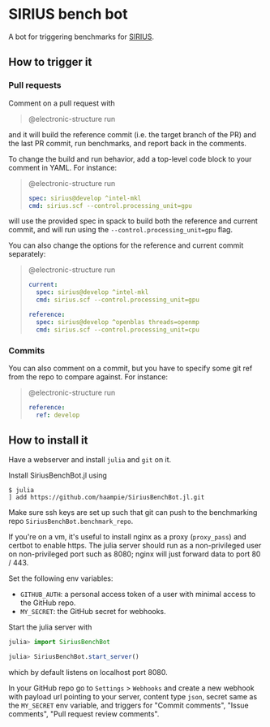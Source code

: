 # SIRIUS bench bot

A bot for triggering benchmarks for [SIRIUS](https://github.com/electronic-structure/SIRIUS/).

## How to trigger it

### Pull requests

Comment on a pull request with 

> @electronic-structure run

and it will build the reference commit (i.e. the target branch of the PR) and the last PR commit, run benchmarks, and report back in the comments.

To change the build and run behavior, add a top-level code block to your comment in YAML. For instance:

> @electronic-structure run
> 
> ```yaml
> spec: sirius@develop ^intel-mkl
> cmd: sirius.scf --control.processing_unit=gpu
> ```

will use the provided spec in spack to build both the reference and current commit, and will run using the `--control.processing_unit=gpu` flag.

You can also change the options for the reference and current commit separately:

> @electronic-structure run
> 
> ```yaml
> current:
>   spec: sirius@develop ^intel-mkl
>   cmd: sirius.scf --control.processing_unit=gpu
> 
> reference:
>   spec: sirius@develop ^openblas threads=openmp
>   cmd: sirius.scf --control.processing_unit=cpu
> ```

### Commits

You can also comment on a commit, but you have to specify some git ref from the repo to compare against. For instance:

> @electronic-structure run
> 
> ```yaml
> reference:
>   ref: develop
> ```

## How to install it
Have a webserver and install `julia` and `git` on it.

Install SiriusBenchBot.jl using

```
$ julia
] add https://github.com/haampie/SiriusBenchBot.jl.git
```

Make sure ssh keys are set up such that git can push to the benchmarking
repo `SiriusBenchBot.benchmark_repo`.

If you're on a vm, it's useful to install nginx as a proxy (`proxy_pass`) and certbot
to enable https. The julia server should run as a non-privileged user on non-privileged
port such as 8080; nginx will just forward data to port 80 / 443.

Set the following env variables:
- `GITHUB_AUTH`: a personal access token of a user with minimal access to the GitHub repo.
- `MY_SECRET`: the GitHub secret for webhooks.

Start the julia server with
```julia
julia> import SiriusBenchBot

julia> SiriusBenchBot.start_server()
```
which by default listens on localhost port 8080.

In your GitHub repo go to `Settings` > `Webhooks` and create a new webhook with payload url pointing
to your server, content type `json`, secret same as the `MY_SECRET` env variable, and triggers
for "Commit comments", "Issue comments", "Pull request review comments".